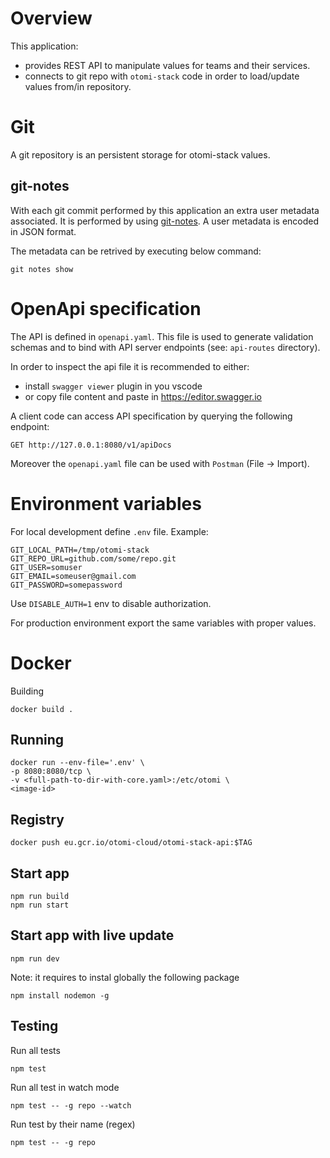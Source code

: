 # Overview

This application:

- provides REST API to manipulate values for teams and their services.
- connects to git repo with `otomi-stack` code in order to load/update values from/in repository.

# Git

A git repository is an persistent storage for otomi-stack values.

## git-notes

With each git commit performed by this application an extra user metadata associated. It is performed by using
[git-notes](https://git-scm.com/docs/git-notes). A user metadata is encoded in JSON format.

The metadata can be retrived by executing below command:

```
git notes show
```

# OpenApi specification

The API is defined in `openapi.yaml`. This file is used to generate validation schemas and to bind with API server
endpoints (see: `api-routes` directory).

In order to inspect the api file it is recommended to either:

- install `swagger viewer` plugin in you vscode
- or copy file content and paste in <https://editor.swagger.io>

A client code can access API specification by querying the following endpoint:

```
GET http://127.0.0.1:8080/v1/apiDocs
```

Moreover the `openapi.yaml` file can be used with `Postman` (File -> Import).

# Environment variables

For local development define `.env` file. Example:

```
GIT_LOCAL_PATH=/tmp/otomi-stack
GIT_REPO_URL=github.com/some/repo.git
GIT_USER=somuser
GIT_EMAIL=someuser@gmail.com
GIT_PASSWORD=somepassword
```

Use `DISABLE_AUTH=1` env to disable authorization.

For production environment export the same variables with proper values.

# Docker

Building

```
docker build .
```

## Running

```
docker run --env-file='.env' \
-p 8080:8080/tcp \
-v <full-path-to-dir-with-core.yaml>:/etc/otomi \
<image-id>

```

## Registry

```
docker push eu.gcr.io/otomi-cloud/otomi-stack-api:$TAG
```

## Start app

```
npm run build
npm run start
```

## Start app with live update

```
npm run dev
```

Note: it requires to instal globally the following package

```
npm install nodemon -g
```

## Testing

Run all tests

```
npm test
```

Run all test in watch mode

```
npm test -- -g repo --watch
```

Run test by their name (regex)

```
npm test -- -g repo
```
